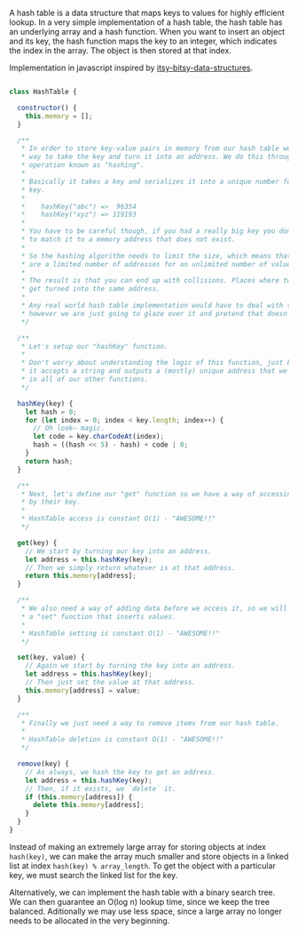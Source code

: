 A hash table is a data structure that maps keys to values for highly efficient lookup. In a very simple implementation of a hash table, the hash table has an underlying array and a hash function. When you want to insert an object and its key, the hash function maps the key to an integer, which indicates the index in the array. The object is then stored at that index.

Implementation in javascript inspired by [itsy-bitsy-data-structures](https://github.com/thejameskyle/itsy-bitsy-data-structures).

```javascript

class HashTable {

  constructor() {
    this.memory = [];
  }

  /**
   * In order to store key-value pairs in memory from our hash table we need a
   * way to take the key and turn it into an address. We do this through an
   * operation known as "hashing".
   *
   * Basically it takes a key and serializes it into a unique number for that
   * key.
   *
   *    hashKey("abc") =>  96354
   *    hashKey("xyz") => 119193
   *
   * You have to be careful though, if you had a really big key you don't want
   * to match it to a memory address that does not exist.
   *
   * So the hashing algorithm needs to limit the size, which means that there
   * are a limited number of addresses for an unlimited number of values.
   *
   * The result is that you can end up with collisions. Places where two keys
   * get turned into the same address.
   *
   * Any real world hash table implementation would have to deal with this,
   * however we are just going to glaze over it and pretend that doesn't happen.
   */

  /**
   * Let's setup our "hashKey" function.
   *
   * Don't worry about understanding the logic of this function, just know that
   * it accepts a string and outputs a (mostly) unique address that we will use
   * in all of our other functions.
   */

  hashKey(key) {
    let hash = 0;
    for (let index = 0; index < key.length; index++) {
      // Oh look– magic.
      let code = key.charCodeAt(index);
      hash = ((hash << 5) - hash) + code | 0;
    }
    return hash;
  }

  /**
   * Next, let's define our "get" function so we have a way of accessing values
   * by their key.
   *
   * HashTable access is constant O(1) - "AWESOME!!"
   */

  get(key) {
    // We start by turning our key into an address.
    let address = this.hashKey(key);
    // Then we simply return whatever is at that address.
    return this.memory[address];
  }

  /**
   * We also need a way of adding data before we access it, so we will create
   * a "set" function that inserts values.
   *
   * HashTable setting is constant O(1) - "AWESOME!!"
   */

  set(key, value) {
    // Again we start by turning the key into an address.
    let address = this.hashKey(key);
    // Then just set the value at that address.
    this.memory[address] = value;
  }

  /**
   * Finally we just need a way to remove items from our hash table.
   *
   * HashTable deletion is constant O(1) - "AWESOME!!"
   */

  remove(key) {
    // As always, we hash the key to get an address.
    let address = this.hashKey(key);
    // Then, if it exists, we `delete` it.
    if (this.memory[address]) {
      delete this.memory[address];
    }
  }
}
```

Instead of making an extremely large array for storing objects at index `hash(key)`, we can make the array much smaller and store objects in a linked list at index `hash(key) % array_length`. To get the object with a particular key, we must search the linked list for the key.

Alternatively, we can implement the hash table with a binary search tree. We can then guarantee an O(log n) lookup time, since we keep the tree balanced. Aditionally we may use less space, since a large array no longer needs to be allocated in the very beginning.
